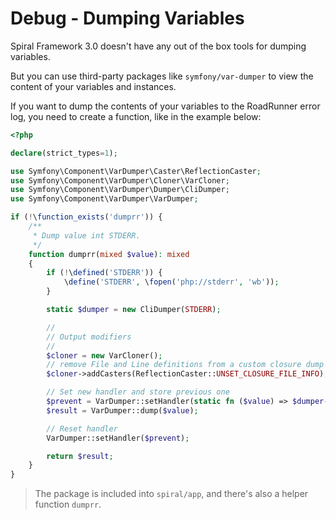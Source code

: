 # Debug - Dumping Variables

Spiral Framework 3.0 doesn't have any  out of the box tools for dumping variables.

But you can use third-party packages like `symfony/var-dumper` to view the content of your variables and instances.

If you want to dump the contents of your variables to the RoadRunner error log, you need to create a function, like in 
the example below: 

```php
<?php

declare(strict_types=1);

use Symfony\Component\VarDumper\Caster\ReflectionCaster;
use Symfony\Component\VarDumper\Cloner\VarCloner;
use Symfony\Component\VarDumper\Dumper\CliDumper;
use Symfony\Component\VarDumper\VarDumper;

if (!\function_exists('dumprr')) {
    /**
     * Dump value int STDERR.
     */
    function dumprr(mixed $value): mixed
    {
        if (!\defined('STDERR')) {
            \define('STDERR', \fopen('php://stderr', 'wb'));
        }

        static $dumper = new CliDumper(STDERR);

        //
        // Output modifiers
        //
        $cloner = new VarCloner();
        // remove File and Line definitions from a custom closure dump
        $cloner->addCasters(ReflectionCaster::UNSET_CLOSURE_FILE_INFO);

        // Set new handler and store previous one
        $prevent = VarDumper::setHandler(static fn ($value) => $dumper->dump($cloner->cloneVar($value)));
        $result = VarDumper::dump($value);

        // Reset handler
        VarDumper::setHandler($prevent);

        return $result;
    }
}
```

> The package is included into `spiral/app`, and there's also a helper function `dumprr`.
